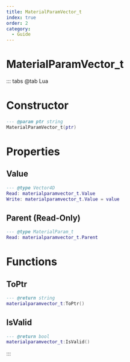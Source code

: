 ```yaml
---
title: MaterialParamVector_t
index: true
order: 2
category:
  - Guide
---
```


# MaterialParamVector_t

::: tabs
@tab Lua
# Constructor
```lua
--- @param ptr string
MaterialParamVector_t(ptr)
```
# Properties
## Value 
```lua
--- @type Vector4D
Read: materialparamvector_t.Value
Write: materialparamvector_t.Value = value
```
## Parent (Read-Only)
```lua
--- @type MaterialParam_t
Read: materialparamvector_t.Parent
```
# Functions
## ToPtr
```lua
--- @return string
materialparamvector_t:ToPtr()
```
## IsValid
```lua
--- @return bool
materialparamvector_t:IsValid()
```

:::